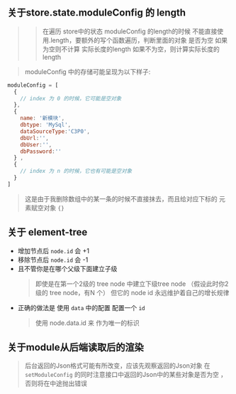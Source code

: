 
## 关于store.state.moduleConfig 的 length
>> 在遍历 store中的状态 moduleConfig 的length的时候
>不能直接使用.length，要额外的写个函数遍历，判断里面的对象
>是否为空
>如果为空则不计算 实际长度的length
>如果不为空，则计算实际长度的 length
>

> moduleConfig 中的存储可能呈现为以下样子:

````javascript
moduleConfig = [
  {
    // index 为 0 的时候，它可能是空对象
  },
  {
    name: '新模块',
    dbtype: 'MySql',
    dataSourceType:'C3P0',
    dbUrl:'',
    dbUser:'',
    dbPassword:''
  } ,
  {
    // index 为 n 的时候，它也有可能是空对象
  } 
]
````
> 这是由于我删除数组中的某一条的时候不直接抹去，而且给对应下标的
>元素赋空对象 `{}` 
>


## 关于 element-tree

- 增加节点后 `node.id` 会 +1
- 移除节点后 `node.id` 会 -1
- 且不管你是在哪个父级下面建立子级
  >即使是在第一个2级的 tree node 中建立下级tree node
  >（假设此时你2级的 tree node，有N 个）
  >但它的 node id 永远维护着自己的增长规律
  >
- 正确的做法是 使用 `data` 中的配置 配置一个 `id`
  > 使用 node.data.id 来 作为唯一的标识

## 关于module从后端读取后的渲染

> 后台返回的Json格式可能有所改变，应该先观察返回的Json对象
> 在 `setModuleConfig` 的同时注意接口中返回的Json中的某些对象是否为空
> ，否则将在中途抛出错误
